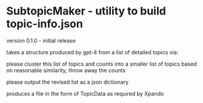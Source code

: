 #  SubtopicMaker - utility to build topic-info.json

version 0.1.0 - initial release

takes a structure produced by gpt-4 from a list of detailed topics via:

   please cluster this list of topics and counts into a smaller list of topics based on reasonable similarity, throw away the counts

   please output the revised list  as a json dictionary
   
produces a file in the form of TopicData as required by Xpando



